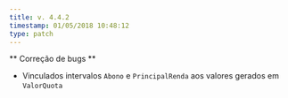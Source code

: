```yaml
---
title: v. 4.4.2
timestamp: 01/05/2018 10:48:12
type: patch
---
```


** Correção de bugs **
+ Vinculados intervalos `Abono` e `PrincipalRenda` aos valores gerados em `ValorQuota`